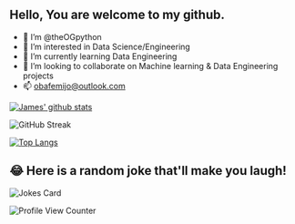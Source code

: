 ## Hello, You are welcome to my github.


- 👋 I’m @theOGpython
- 👀 I’m interested in Data Science/Engineering
- 🌱 I’m currently learning Data Engineering
- 💞️ I’m looking to collaborate on Machine learning & Data Engineering projects
- 📫 obafemijo@outlook.com

<!---
theOGpython/theOGpython is a ✨ special ✨ repository because its `README.md` (this file) appears on your GitHub profile.
You can click the Preview link to take a look at your changes.
--->




[![James' github stats](https://github-readme-stats.vercel.app/api?username=theOGpython&count_private=true&show_icons=true&theme=radical&hide_rank=false)](https://github.com/theOGpython/github-readme-stats)

![GitHub Streak](https://github-readme-streak-stats.herokuapp.com?user=theOGpython&theme=cobalt&date_format=j%20M%5B%20Y%5D&background=000000&border=7536B2&stroke=9243DD&ring=89502D&fire=FF9554&currStreakNum=D280FF&sideNums=BC52FF&currStreakLabel=64EAE2&sideLabels=48A8A2&dates=A42EE5)

[![Top Langs](https://github-readme-stats.vercel.app/api/top-langs/?username=theOGpython&layout=compact)](https://github.com/theOGpython/github-readme-stats)

## 😂 Here is a random joke that'll make you laugh!
![Jokes Card](https://readme-jokes.vercel.app/api)

![Profile View Counter](https://komarev.com/ghpvc/?username=theOGpython)

<!--
**theOGpython/theOGpython** is a ✨ _special_ ✨ repository because its `README.md` (this file) appears on your GitHub profile.

